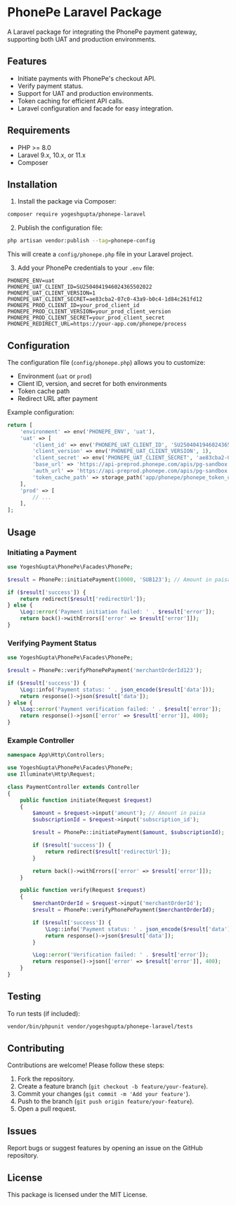 # PhonePe Laravel Package

A Laravel package for integrating the PhonePe payment gateway, supporting both UAT and production environments.

## Features

- Initiate payments with PhonePe's checkout API.
- Verify payment status.
- Support for UAT and production environments.
- Token caching for efficient API calls.
- Laravel configuration and facade for easy integration.

## Requirements

- PHP &gt;= 8.0
- Laravel 9.x, 10.x, or 11.x
- Composer

## Installation

1. Install the package via Composer:

```bash
composer require yogeshgupta/phonepe-laravel
```

2. Publish the configuration file:

```bash
php artisan vendor:publish --tag=phonepe-config
```

This will create a `config/phonepe.php` file in your Laravel project.

3. Add your PhonePe credentials to your `.env` file:

```env
PHONEPE_ENV=uat
PHONEPE_UAT_CLIENT_ID=SU2504041946024365502022
PHONEPE_UAT_CLIENT_VERSION=1
PHONEPE_UAT_CLIENT_SECRET=ae83cba2-07c0-43a9-b0c4-1d84c261fd12
PHONEPE_PROD_CLIENT_ID=your_prod_client_id
PHONEPE_PROD_CLIENT_VERSION=your_prod_client_version
PHONEPE_PROD_CLIENT_SECRET=your_prod_client_secret
PHONEPE_REDIRECT_URL=https://your-app.com/phonepe/process
```

## Configuration

The configuration file (`config/phonepe.php`) allows you to customize:

- Environment (`uat` or `prod`)
- Client ID, version, and secret for both environments
- Token cache path
- Redirect URL after payment

Example configuration:

```php
return [
    'environment' => env('PHONEPE_ENV', 'uat'),
    'uat' => [
        'client_id' => env('PHONEPE_UAT_CLIENT_ID', 'SU2504041946024365502022'),
        'client_version' => env('PHONEPE_UAT_CLIENT_VERSION', 1),
        'client_secret' => env('PHONEPE_UAT_CLIENT_SECRET', 'ae83cba2-07c0-43a9-b0c4-1d84c261fd12'),
        'base_url' => 'https://api-preprod.phonepe.com/apis/pg-sandbox',
        'auth_url' => 'https://api-preprod.phonepe.com/apis/pg-sandbox',
        'token_cache_path' => storage_path('app/phonepe/phonepe_token_uat.json'),
    ],
    'prod' => [
        // ...
    ],
];
```

## Usage

### Initiating a Payment

```php
use YogeshGupta\PhonePe\Facades\PhonePe;

$result = PhonePe::initiatePayment(10000, 'SUB123'); // Amount in paisa, subscription ID

if ($result['success']) {
    return redirect($result['redirectUrl']);
} else {
    \Log::error('Payment initiation failed: ' . $result['error']);
    return back()->withErrors(['error' => $result['error']]);
}
```

### Verifying Payment Status

```php
use YogeshGupta\PhonePe\Facades\PhonePe;

$result = PhonePe::verifyPhonePePayment('merchantOrderId123');

if ($result['success']) {
    \Log::info('Payment status: ' . json_encode($result['data']));
    return response()->json($result['data']);
} else {
    \Log::error('Payment verification failed: ' . $result['error']);
    return response()->json(['error' => $result['error']], 400);
}
```

### Example Controller

```php
namespace App\Http\Controllers;

use YogeshGupta\PhonePe\Facades\PhonePe;
use Illuminate\Http\Request;

class PaymentController extends Controller
{
    public function initiate(Request $request)
    {
        $amount = $request->input('amount'); // Amount in paisa
        $subscriptionId = $request->input('subscription_id');

        $result = PhonePe::initiatePayment($amount, $subscriptionId);

        if ($result['success']) {
            return redirect($result['redirectUrl']);
        }

        return back()->withErrors(['error' => $result['error']]);
    }

    public function verify(Request $request)
    {
        $merchantOrderId = $request->input('merchantOrderId');
        $result = PhonePe::verifyPhonePePayment($merchantOrderId);

        if ($result['success']) {
            \Log::info('Payment status: ' . json_encode($result['data']));
            return response()->json($result['data']);
        }

        \Log::error('Verification failed: ' . $result['error']);
        return response()->json(['error' => $result['error']], 400);
    }
}
```

## Testing

To run tests (if included):

```bash
vendor/bin/phpunit vendor/yogeshgupta/phonepe-laravel/tests
```

## Contributing

Contributions are welcome! Please follow these steps:

1. Fork the repository.
2. Create a feature branch (`git checkout -b feature/your-feature`).
3. Commit your changes (`git commit -m 'Add your feature'`).
4. Push to the branch (`git push origin feature/your-feature`).
5. Open a pull request.

## Issues

Report bugs or suggest features by opening an issue on the GitHub repository.

## License

This package is licensed under the MIT License.